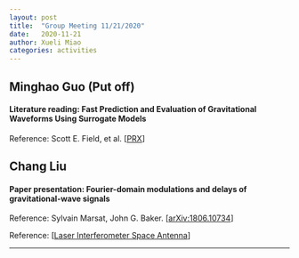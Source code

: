 ```yaml
---
layout: post
title:  "Group Meeting 11/21/2020"
date:   2020-11-21
author: Xueli Miao
categories: activities
---
```



## Minghao Guo (Put off)

#### Literature reading: Fast Prediction and Evaluation of Gravitational Waveforms Using Surrogate Models 

Reference: Scott E. Field, et al. [[PRX](https://journals.aps.org/prx/abstract/10.1103/PhysRevX.4.031006)]



## Chang Liu

#### Paper presentation: Fourier-domain modulations and delays of gravitational-wave signals

Reference: Sylvain Marsat, John G. Baker. [[arXiv:1806.10734](https://arxiv.org/abs/1806.10734)]

Reference: [[Laser Interferometer Space Antenna](https://lisa-ldc.lal.in2p3.fr/static/data/pdf/LDC-manual-002.pdf)]






---
